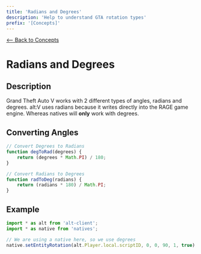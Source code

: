 ```yaml
---
title: 'Radians and Degrees'
description: 'Help to understand GTA rotation types'
prefix: '[Concepts]'
---
```


[<-- Back to Concepts](./README.md)

# Radians and Degrees

## Description

Grand Theft Auto V works with 2 different types of angles, radians and degrees. alt:V uses radians because it writes directly into the RAGE game engine. Whereas natives will **only** work with degrees.

## Converting Angles

```js
// Convert Degrees to Radians
function degToRad(degrees) {
    return (degrees * Math.PI) / 180;
}

// Convert Radians to Degrees
function radToDeg(radians) {
    return (radians * 180) / Math.PI;
}
```

## Example

```js
import * as alt from 'alt-client';
import * as native from 'natives';

// We are using a native here, so we use degrees
native.setEntityRotation(alt.Player.local.scriptID, 0, 0, 90, 1, true);
```
